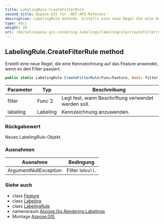 ```yaml
---
title: LabelingRule.CreateFilterRule
second_title: Aspose.GIS für .NET-API-Referenz
description: LabelingRule methode. Erstellt eine neue Regel die eine Kennzeichnung auf das Feature anwendet wenn es den Filter passiert.
type: docs
weight: 20
url: /de/net/aspose.gis.rendering.labelings/labelingrule/createfilterrule/
---
```

## LabelingRule.CreateFilterRule method

Erstellt eine neue Regel, die eine Kennzeichnung auf das Feature anwendet, wenn es den Filter passiert.

```csharp
public static LabelingRule CreateFilterRule(Func<Feature, bool> filter, Labeling labeling)
```

| Parameter | Typ | Beschreibung |
| --- | --- | --- |
| filter | Func`2 | Legt fest, wann Beschriftung verwendet werden soll. |
| labeling | Labeling | Kennzeichnung anzuwenden. |

### Rückgabewert

Neues LabelingRule-Objekt.

### Ausnahmen

| Ausnahme | Bedingung |
| --- | --- |
| ArgumentNullException | Filter ist`null`. |

### Siehe auch

* class [Feature](../../../aspose.gis/feature/)
* class [Labeling](../../labeling/)
* class [LabelingRule](../)
* namensraum [Aspose.Gis.Rendering.Labelings](../../labelingrule/)
* Montage [Aspose.GIS](../../../)


